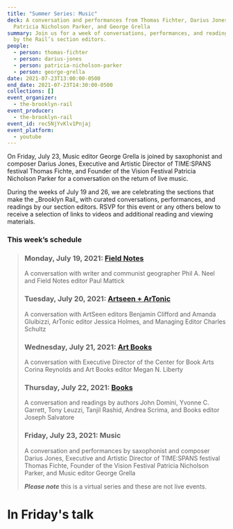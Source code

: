 ```yaml
---
title: "Summer Series: Music"
deck: A conversation and performances from Thomas Fichter, Darius Jones,
  Patricia Nicholson Parker, and George Grella
summary: Join us for a week of conversations, performances, and readings curated
  by the Rail’s section editors.
people:
  - person: thomas-fichter
  - person: darius-jones
  - person: patricia-nicholson-parker
  - person: george-grella
date: 2021-07-23T13:00:00-0500
end_date: 2021-07-23T14:30:00-0500
collections: []
event_organizer:
  - the-brooklyn-rail
event_producer:
  - the-brooklyn-rail
event_id: rec5NjYvKlv1Pnjaj
event_platform:
  - youtube
---
```

On Friday, July 23, Music editor George Grella is joined by saxophonist and composer Darius Jones, Executive and Artistic Director of TIME:SPANS festival Thomas Fichte, and Founder of the Vision Festival Patricia Nicholson Parker for a conversation on the return of live music.

During the weeks of July 19 and 26, we are celebrating the sections that make the \_Brooklyn Rail\_ with curated conversations, performances, and readings by our section editors. RSVP for this event or any others below to receive a selection of links to videos and additional reading and viewing materials.



### This week’s schedule 



> ### Monday, July 19, 2021: [Field Notes](https://brooklynrail.org/events/2021/07/19/summer-series-field-notes/) 
>
> A conversation with writer and communist geographer Phil A. Neel and Field Notes editor Paul Mattick 
>
> ### Tuesday, July 20, 2021: [Artseen + ArTonic](https://brooklynrail.org/events/2021/07/20/summer-series-artseen-and-artonic/)
>
> A conversation with ArtSeen editors Benjamin Clifford and Amanda Gluibizzi, ArTonic editor Jessica Holmes, and Managing Editor Charles Schultz 
>
> ### Wednesday, July 21, 2021: [Art Books](https://brooklynrail.org/events/2021/07/21/summer-series-art-books/)
>
> A conversation with Executive Director of the Center for Book Arts Corina Reynolds and Art Books editor Megan N. Liberty 
>
> ### Thursday, July 22, 2021: [Books](https://brooklynrail.org/events/2021/07/22/summer-series-books/)
>
> A conversation and readings by authors John Domini, Yvonne C. Garrett, Tony Leuzzi, Tanjil Rashid, Andrea Scrima, and Books editor Joseph Salvatore 
>
> ### Friday, July 23, 2021: Music
>
> A conversation and performances by saxophonist and composer Darius Jones, Executive and Artistic Director of TIME:SPANS festival Thomas Fichte, Founder of the Vision Festival Patricia Nicholson Parker, and Music editor George Grella 
>
> ***Please note*** this is a virtual series and these are not live events.



# In Friday's talk